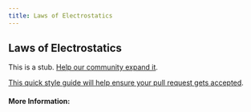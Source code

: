 ```yaml
---
title: Laws of Electrostatics
---
```

## Laws of Electrostatics

This is a stub. <a href='https://github.com/freecodecamp/guides/tree/master/src/pages/electrical-engineering/laws-of-electrostatics/index.md' target='_blank' rel='nofollow'>Help our community expand it</a>.

<a href='https://github.com/freecodecamp/guides/blob/master/README.md' target='_blank' rel='nofollow'>This quick style guide will help ensure your pull request gets accepted</a>.

<!-- The article goes here, in GitHub-flavored Markdown. Feel free to add YouTube videos, images, and CodePen/JSBin embeds  -->

#### More Information:
<!-- Please add any articles you think might be helpful to read before writing the article -->



